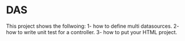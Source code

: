 # DAS
This project shows the follwoing:
1- how to define multi datasources.
2- how to write unit test for a controller.
3- how to put your HTML project.
